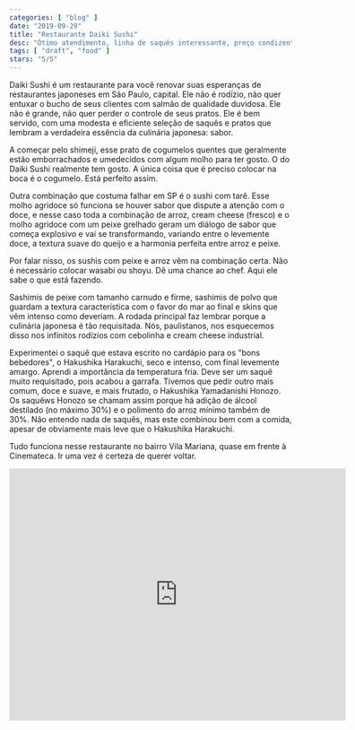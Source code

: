```yaml
---
categories: [ "blog" ]
date: "2019-09-29"
title: "Restaurante Daiki Sushi"
desc: "Ótimo atendimento, linha de saquês interessante, preço condizente com a qualidade e muito, muito sabor da culinária japonesa fria."
tags: [ "draft", "food" ]
stars: "5/5"
---
```

Daiki Sushi é um restaurante para você renovar suas esperanças de restaurantes japoneses em São Paulo, capital. Ele não é rodízio, não quer entuxar o bucho de seus clientes com salmão de qualidade duvidosa. Ele não é grande, não quer perder o controle de seus pratos. Ele é bem servido, com uma modesta e eficiente seleção de saquês e pratos que lembram a verdadeira essência da culinária japonesa: sabor.

A começar pelo shimeji, esse prato de cogumelos quentes que geralmente estão emborrachados e umedecidos com algum molho para ter gosto. O do Daiki Sushi realmente tem gosto. A única coisa que é preciso colocar na boca é o cogumelo. Está perfeito assim.

Outra combinação que costuma falhar em SP é o sushi com tarê. Esse molho agridoce só funciona se houver sabor que dispute a atenção com o doce, e nesse caso toda a combinação de arroz, cream cheese (fresco) e o molho agridoce com um peixe grelhado geram um diálogo de sabor que começa explosivo e vai se transformando, variando entre o levemente doce, a textura suave do queijo e a harmonia perfeita entre arroz e peixe.

Por falar nisso, os sushis com peixe e arroz vêm na combinação certa. Não é necessário colocar wasabi ou shoyu. Dê uma chance ao chef. Aqui ele sabe o que está fazendo.

Sashimis de peixe com tamanho carnudo e firme, sashimis de polvo que guardam a textura característica com o favor do mar ao final e skins que vêm intenso como deveriam. A rodada principal faz lembrar porque a culinária japonesa é tão requisitada. Nós, paulistanos, nos esquecemos disso nos infinitos rodízios com cebolinha e cream cheese industrial.

Experimentei o saquê que estava escrito no cardápio para os "bons bebedores", o Hakushika Harakuchi, seco e intenso, com final levemente amargo. Aprendi a importância da temperatura fria. Deve ser um saquê muito requisitado, pois acabou a garrafa. Tivemos que pedir outro mais comum, doce e suave, e mais frutado, o Hakushika Yamadanishi Honozo. Os saquêws Honozo se chamam assim porque há adição de álcool destilado (no máximo 30%) e o polimento do arroz mínimo também de 30%. Não entendo nada de saquês, mas este combinou bem com a comida, apesar de obviamente mais leve que o Hakushika Harakuchi.

Tudo funciona nesse restaurante no bairro Vila Mariana, quase em frente à Cinemateca. Ir uma vez é certeza de querer voltar.

<iframe src="https://www.google.com/maps/embed?pb=!1m14!1m8!1m3!1d14625.493002926101!2d-46.6459614!3d-23.5909432!3m2!1i1024!2i768!4f13.1!3m3!1m2!1s0x0%3A0x2809c25bc3a4865d!2sDaiki%20Sushi!5e0!3m2!1sen!2sbr!4v1569774868195!5m2!1sen!2sbr" width="600" height="450" frameborder="0" style="border:0;" allowfullscreen=""></iframe>
